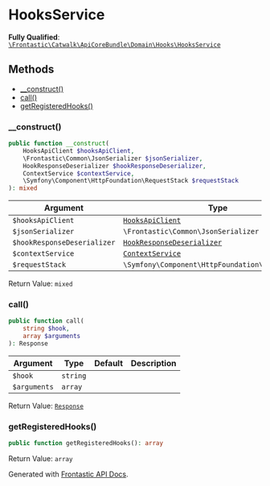 #  HooksService

**Fully Qualified**: [`\Frontastic\Catwalk\ApiCoreBundle\Domain\Hooks\HooksService`](../../../../../src/php/ApiCoreBundle/Domain/Hooks/HooksService.php)

## Methods

* [__construct()](#__construct)
* [call()](#call)
* [getRegisteredHooks()](#getregisteredhooks)

### __construct()

```php
public function __construct(
    HooksApiClient $hooksApiClient,
    \Frontastic\Common\JsonSerializer $jsonSerializer,
    HookResponseDeserializer $hookResponseDeserializer,
    ContextService $contextService,
    \Symfony\Component\HttpFoundation\RequestStack $requestStack
): mixed
```

Argument|Type|Default|Description
--------|----|-------|-----------
`$hooksApiClient`|[`HooksApiClient`](HooksApiClient.md)||
`$jsonSerializer`|`\Frontastic\Common\JsonSerializer`||
`$hookResponseDeserializer`|[`HookResponseDeserializer`](HookResponseDeserializer.md)||
`$contextService`|[`ContextService`](../ContextService.md)||
`$requestStack`|`\Symfony\Component\HttpFoundation\RequestStack`||

Return Value: `mixed`

### call()

```php
public function call(
    string $hook,
    array $arguments
): Response
```

Argument|Type|Default|Description
--------|----|-------|-----------
`$hook`|`string`||
`$arguments`|`array`||

Return Value: [`Response`](../../../NextJsBundle/Domain/Api/Response.md)

### getRegisteredHooks()

```php
public function getRegisteredHooks(): array
```

Return Value: `array`

Generated with [Frontastic API Docs](https://github.com/FrontasticGmbH/apidocs).
